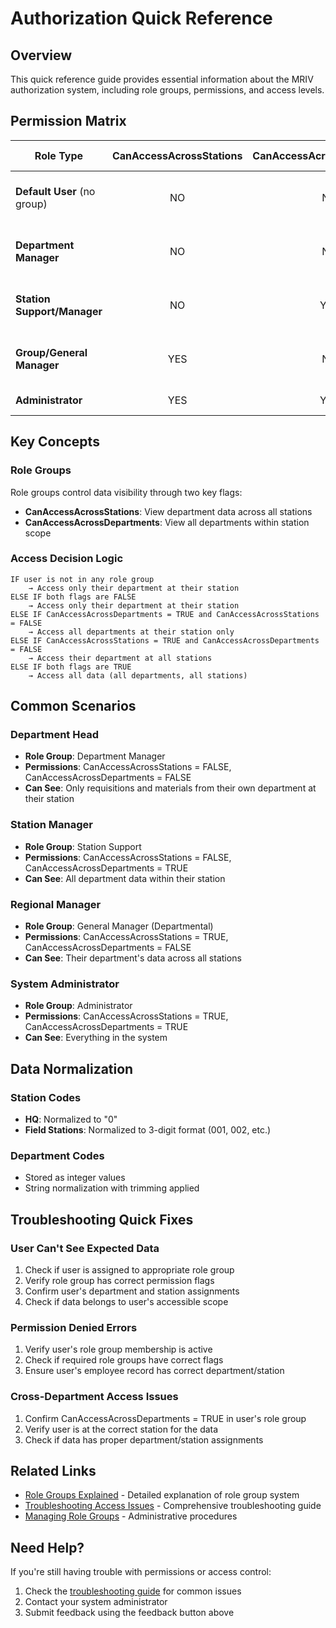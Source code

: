 # Authorization Quick Reference

## Overview

This quick reference guide provides essential information about the MRIV authorization system, including role groups, permissions, and access levels.

## Permission Matrix

| Role Type | CanAccessAcrossStations | CanAccessAcrossDepartments | Access Scope |
|-----------|:----------------------:|:-------------------------:|--------------|
| **Default User** (no group) | NO | NO | Own department at own station |
| **Department Manager** | NO | NO | Own department at own station |
| **Station Support/Manager** | NO | YES | All departments at own station |
| **Group/General Manager** | YES | NO | Own department at all stations |
| **Administrator** | YES | YES | All data everywhere |

## Key Concepts

### Role Groups
Role groups control data visibility through two key flags:

- **CanAccessAcrossStations**: View department data across all stations
- **CanAccessAcrossDepartments**: View all departments within station scope

### Access Decision Logic

```
IF user is not in any role group
    → Access only their department at their station
ELSE IF both flags are FALSE
    → Access only their department at their station
ELSE IF CanAccessAcrossDepartments = TRUE and CanAccessAcrossStations = FALSE
    → Access all departments at their station only
ELSE IF CanAccessAcrossStations = TRUE and CanAccessAcrossDepartments = FALSE
    → Access their department at all stations
ELSE IF both flags are TRUE
    → Access all data (all departments, all stations)
```

## Common Scenarios

### Department Head
- **Role Group**: Department Manager
- **Permissions**: CanAccessAcrossStations = FALSE, CanAccessAcrossDepartments = FALSE
- **Can See**: Only requisitions and materials from their own department at their station

### Station Manager
- **Role Group**: Station Support
- **Permissions**: CanAccessAcrossStations = FALSE, CanAccessAcrossDepartments = TRUE
- **Can See**: All department data within their station

### Regional Manager
- **Role Group**: General Manager (Departmental)
- **Permissions**: CanAccessAcrossStations = TRUE, CanAccessAcrossDepartments = FALSE
- **Can See**: Their department's data across all stations

### System Administrator
- **Role Group**: Administrator
- **Permissions**: CanAccessAcrossStations = TRUE, CanAccessAcrossDepartments = TRUE
- **Can See**: Everything in the system

## Data Normalization

### Station Codes
- **HQ**: Normalized to "0"
- **Field Stations**: Normalized to 3-digit format (001, 002, etc.)

### Department Codes
- Stored as integer values
- String normalization with trimming applied

## Troubleshooting Quick Fixes

### User Can't See Expected Data
1. Check if user is assigned to appropriate role group
2. Verify role group has correct permission flags
3. Confirm user's department and station assignments
4. Check if data belongs to user's accessible scope

### Permission Denied Errors
1. Verify user's role group membership is active
2. Check if required role groups have correct flags
3. Ensure user's employee record has correct department/station

### Cross-Department Access Issues
1. Confirm CanAccessAcrossDepartments = TRUE in user's role group
2. Verify user is at the correct station for the data
3. Check if data has proper department/station assignments

## Related Links

- [Role Groups Explained](role-groups.md) - Detailed explanation of role group system
- [Troubleshooting Access Issues](troubleshooting.md) - Comprehensive troubleshooting guide
- [Managing Role Groups](../admin/role-management.md) - Administrative procedures

## Need Help?

If you're still having trouble with permissions or access control:

1. Check the [troubleshooting guide](troubleshooting.md) for common issues
2. Contact your system administrator
3. Submit feedback using the feedback button above